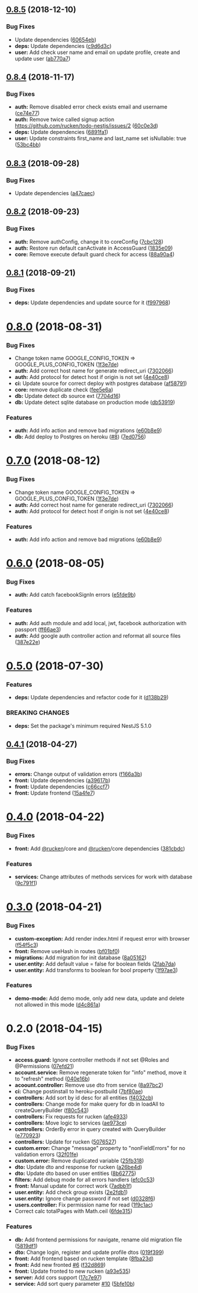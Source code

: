 ## [0.8.5](https://github.com/rucken/core-nestjs/compare/0.8.4...0.8.5) (2018-12-10)


### Bug Fixes

* Update dependencies ([60654eb](https://github.com/rucken/core-nestjs/commit/60654eb))
* **deps:** Update dependencies ([c9d6d3c](https://github.com/rucken/core-nestjs/commit/c9d6d3c))
* **user:** Add check user name and email on update profile, create and update user ([ab770a7](https://github.com/rucken/core-nestjs/commit/ab770a7))



## [0.8.4](https://github.com/rucken/core-nestjs/compare/0.8.3...0.8.4) (2018-11-17)


### Bug Fixes

* **auth:** Remove disabled error check exists email and username ([ce74e77](https://github.com/rucken/core-nestjs/commit/ce74e77))
* **auth:** Remove twice called signup action https://github.com/rucken/todo-nestjs/issues/2 ([60c0e3d](https://github.com/rucken/core-nestjs/commit/60c0e3d))
* **deps:** Update dependencies ([6891fa1](https://github.com/rucken/core-nestjs/commit/6891fa1))
* **user:** Update constraints first_name and last_name set isNullable: true ([53bc4bb](https://github.com/rucken/core-nestjs/commit/53bc4bb))



<a name="0.8.3"></a>
## [0.8.3](https://github.com/rucken/core-nestjs/compare/0.8.2...0.8.3) (2018-09-28)


### Bug Fixes

* Update dependencies ([a47caec](https://github.com/rucken/core-nestjs/commit/a47caec))



<a name="0.8.2"></a>
## [0.8.2](https://github.com/rucken/core-nestjs/compare/0.8.1...0.8.2) (2018-09-23)


### Bug Fixes

* **auth:** Remove authConfig, change it to coreConfig ([7cbc128](https://github.com/rucken/core-nestjs/commit/7cbc128))
* **auth:** Restore run default canActivate in AccessGuard ([1835e09](https://github.com/rucken/core-nestjs/commit/1835e09))
* **core:** Remove execute default guard check for access ([88a90a4](https://github.com/rucken/core-nestjs/commit/88a90a4))



<a name="0.8.1"></a>
## [0.8.1](https://github.com/rucken/core-nestjs/compare/0.8.0...0.8.1) (2018-09-21)


### Bug Fixes

* **deps:** Update dependencies and update source for it ([f997968](https://github.com/rucken/core-nestjs/commit/f997968))



<a name="0.8.0"></a>
# [0.8.0](https://github.com/rucken/core-nestjs/compare/0.6.0...0.8.0) (2018-08-31)


### Bug Fixes

* Change token name GOOGLE_CONFIG_TOKEN => GOOGLE_PLUS_CONFIG_TOKEN ([1f3e7de](https://github.com/rucken/core-nestjs/commit/1f3e7de))
* **auth:** Add correct host name for generate redirect_uri ([7302066](https://github.com/rucken/core-nestjs/commit/7302066))
* **auth:** Add protocol for detect host if origin is not set ([4e40ce8](https://github.com/rucken/core-nestjs/commit/4e40ce8))
* **ci:** Update source for correct deploy with postgres database ([af58791](https://github.com/rucken/core-nestjs/commit/af58791))
* **core:** remove duplicate check ([fee5e6a](https://github.com/rucken/core-nestjs/commit/fee5e6a))
* **db:** Update detect db source ext ([7704d16](https://github.com/rucken/core-nestjs/commit/7704d16))
* **db:** Update detect sqlite database on production mode ([db53919](https://github.com/rucken/core-nestjs/commit/db53919))


### Features

* **auth:** Add info action and remove bad migrations ([e60b8e9](https://github.com/rucken/core-nestjs/commit/e60b8e9))
* **db:** Add deploy to Postgres on heroku ([#8](https://github.com/rucken/core-nestjs/issues/8)) ([7ed0756](https://github.com/rucken/core-nestjs/commit/7ed0756))



<a name="0.7.0"></a>
# [0.7.0](https://github.com/rucken/core-nestjs/compare/0.6.0...0.7.0) (2018-08-12)


### Bug Fixes

* Change token name GOOGLE_CONFIG_TOKEN => GOOGLE_PLUS_CONFIG_TOKEN ([1f3e7de](https://github.com/rucken/core-nestjs/commit/1f3e7de))
* **auth:** Add correct host name for generate redirect_uri ([7302066](https://github.com/rucken/core-nestjs/commit/7302066))
* **auth:** Add protocol for detect host if origin is not set ([4e40ce8](https://github.com/rucken/core-nestjs/commit/4e40ce8))


### Features

* **auth:** Add info action and remove bad migrations ([e60b8e9](https://github.com/rucken/core-nestjs/commit/e60b8e9))



<a name="0.6.0"></a>
# [0.6.0](https://github.com/rucken/core-nestjs/compare/0.5.0...0.6.0) (2018-08-05)


### Bug Fixes

* **auth:** Add catch facebookSignIn errors ([e5fde9b](https://github.com/rucken/core-nestjs/commit/e5fde9b))


### Features

* **auth:** Add auth module and add local, jwt, facebook authorization with passport ([ff66ae3](https://github.com/rucken/core-nestjs/commit/ff66ae3))
* **auth:** Add google auth controller action and reformat all source files ([387e22e](https://github.com/rucken/core-nestjs/commit/387e22e))



<a name="0.5.0"></a>
# [0.5.0](https://github.com/rucken/core-nestjs/compare/0.4.1...0.5.0) (2018-07-30)


### Features

* **deps:** Update dependencies and refactor code for it ([d138b29](https://github.com/rucken/core-nestjs/commit/d138b29))


### BREAKING CHANGES

* **deps:** Set the package's minimum required NestJS 5.1.0



<a name="0.4.1"></a>
## [0.4.1](https://github.com/rucken/core-nestjs/compare/0.4.0...0.4.1) (2018-04-27)


### Bug Fixes

* **errors:** Change output of validation errors ([f166a3b](https://github.com/rucken/core-nestjs/commit/f166a3b))
* **front:** Update dependencies ([a39617b](https://github.com/rucken/core-nestjs/commit/a39617b))
* **front:** Update dependencies ([c66ccf7](https://github.com/rucken/core-nestjs/commit/c66ccf7))
* **front:** Update frontend ([15a4fe7](https://github.com/rucken/core-nestjs/commit/15a4fe7))



<a name="0.4.0"></a>
# [0.4.0](https://github.com/rucken/core-nestjs/compare/0.3.0...0.4.0) (2018-04-22)


### Bug Fixes

* **front:** Add [@rucken](https://github.com/rucken)/core and [@rucken](https://github.com/rucken)/core dependencies ([381cbdc](https://github.com/rucken/core-nestjs/commit/381cbdc))


### Features

* **services:** Change attributes of methods services for work with database ([9c791f1](https://github.com/rucken/core-nestjs/commit/9c791f1))



<a name="0.3.0"></a>
# [0.3.0](https://github.com/rucken/core-nestjs/compare/0.2.0...0.3.0) (2018-04-21)


### Bug Fixes

* **custom-exception:** Add render index.html if request error with browser ([f54f5c3](https://github.com/rucken/core-nestjs/commit/f54f5c3))
* **front:** Remove useHash in routes ([bf01bf0](https://github.com/rucken/core-nestjs/commit/bf01bf0))
* **migrations:** Add migration for init database ([8a05162](https://github.com/rucken/core-nestjs/commit/8a05162))
* **user.entity:** Add default value = false for boolean fields ([2fab7da](https://github.com/rucken/core-nestjs/commit/2fab7da))
* **user.entity:** Add transforms to boolean for bool property ([1f97ae3](https://github.com/rucken/core-nestjs/commit/1f97ae3))


### Features

* **demo-mode:** Add demo mode, only add new data, update and delete not allowed in this mode ([d4c861a](https://github.com/rucken/core-nestjs/commit/d4c861a))



<a name="0.2.0"></a>
# 0.2.0 (2018-04-15)


### Bug Fixes

* **access.guard:** Ignore controller methods if not set @Roles and @Permissions ([07efd21](https://github.com/rucken/core-nestjs/commit/07efd21))
* **account.service:** Remove regenerate token for "info" method, move it to "refresh" method ([040e16b](https://github.com/rucken/core-nestjs/commit/040e16b))
* **acoount.controller:** Remove use dto from service ([8a97bc2](https://github.com/rucken/core-nestjs/commit/8a97bc2))
* **ci:** Change postinstall to heroku-postbuild ([7bf80ae](https://github.com/rucken/core-nestjs/commit/7bf80ae))
* **controllers:** Add sort by id desc for all entities ([f4032cb](https://github.com/rucken/core-nestjs/commit/f4032cb))
* **controllers:** Change mode for make query for db in loadAll to createQueryBuilder ([f80c543](https://github.com/rucken/core-nestjs/commit/f80c543))
* **controllers:** Fix requests for rucken ([afe4933](https://github.com/rucken/core-nestjs/commit/afe4933))
* **controllers:** Move logic to services ([ae973ce](https://github.com/rucken/core-nestjs/commit/ae973ce))
* **controllers:** OrderBy error in query created with QueryBuilder ([e770923](https://github.com/rucken/core-nestjs/commit/e770923))
* **controllers:** Update for rucken ([5076527](https://github.com/rucken/core-nestjs/commit/5076527))
* **custom.error:** Change "message" property to "nonFieldErrors" for no validation errors ([32f01fe](https://github.com/rucken/core-nestjs/commit/32f01fe))
* **custom.error:** Remove duplicated variable ([25fb318](https://github.com/rucken/core-nestjs/commit/25fb318))
* **dto:** Update dto and response for rucken ([a26be4d](https://github.com/rucken/core-nestjs/commit/a26be4d))
* **dto:** Update dto based on user entities ([8b62775](https://github.com/rucken/core-nestjs/commit/8b62775))
* **filters:** Add debug mode for all errors handlers ([efc0c53](https://github.com/rucken/core-nestjs/commit/efc0c53))
* **front:** Manual update for correct work ([7adbb1f](https://github.com/rucken/core-nestjs/commit/7adbb1f))
* **user.entity:** Add check group exists ([2e2fdb1](https://github.com/rucken/core-nestjs/commit/2e2fdb1))
* **user.entity:** Ignore change password if not set ([d0328f6](https://github.com/rucken/core-nestjs/commit/d0328f6))
* **users.controller:** Fix permission name for read ([1f9c1ac](https://github.com/rucken/core-nestjs/commit/1f9c1ac))
* Correct calc totalPages with Math.ceil ([6fde315](https://github.com/rucken/core-nestjs/commit/6fde315))


### Features

* **db:** Add frontend permissions for navigate, rename old migration file ([5819df1](https://github.com/rucken/core-nestjs/commit/5819df1))
* **dto:** Change login, register and update profile dtos ([019f399](https://github.com/rucken/core-nestjs/commit/019f399))
* **front:** Add frontend based on rucken template ([8fba23d](https://github.com/rucken/core-nestjs/commit/8fba23d))
* **front:** Add new fronted [#6](https://github.com/rucken/core-nestjs/issues/6) ([f32d869](https://github.com/rucken/core-nestjs/commit/f32d869))
* **front:** Update fronted to new rucken ([a93e535](https://github.com/rucken/core-nestjs/commit/a93e535))
* **server:** Add cors support ([17c7e97](https://github.com/rucken/core-nestjs/commit/17c7e97))
* **service:** Add sort query parameter [#10](https://github.com/rucken/core-nestjs/issues/10) ([5bfe10b](https://github.com/rucken/core-nestjs/commit/5bfe10b))



